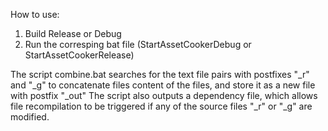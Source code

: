 How to use:
1. Build Release or Debug
2. Run the corresping bat file (StartAssetCookerDebug or StartAssetCookerRelease)

The script combine.bat searches for the text file pairs with postfixes "_r" and "_g" to concatenate files content 
of the files, and store it as a new file with postfix "_out"
The script also outputs a dependency file, which allows file recompilation to be triggered if any of the 
source files "_r" or "_g" are modified.